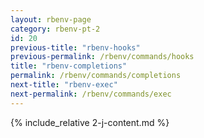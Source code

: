 ```yaml
---
layout: rbenv-page
category: rbenv-pt-2
id: 20
previous-title: "rbenv-hooks"
previous-permalink: /rbenv/commands/hooks
title: "rbenv-completions"
permalink: /rbenv/commands/completions
next-title: "rbenv-exec"
next-permalink: /rbenv/commands/exec
---
```


{% include_relative 2-j-content.md %}
